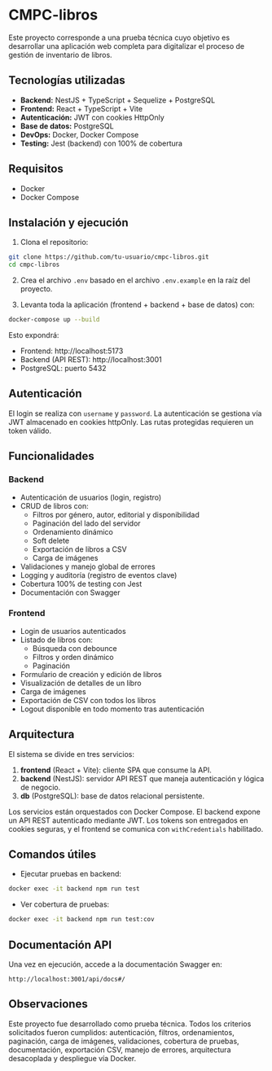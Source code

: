 # CMPC-libros

Este proyecto corresponde a una prueba técnica cuyo objetivo es desarrollar una aplicación web completa para digitalizar el proceso de gestión de inventario de libros.

## Tecnologías utilizadas

- **Backend:** NestJS + TypeScript + Sequelize + PostgreSQL
- **Frontend:** React + TypeScript + Vite
- **Autenticación:** JWT con cookies HttpOnly
- **Base de datos:** PostgreSQL
- **DevOps:** Docker, Docker Compose
- **Testing:** Jest (backend) con 100% de cobertura

## Requisitos

- Docker
- Docker Compose

## Instalación y ejecución

1. Clona el repositorio:

```bash
git clone https://github.com/tu-usuario/cmpc-libros.git
cd cmpc-libros
```

2. Crea el archivo `.env` basado en el archivo `.env.example` en la raíz del proyecto.

3. Levanta toda la aplicación (frontend + backend + base de datos) con:

```bash
docker-compose up --build
```

Esto expondrá:

- Frontend: http://localhost:5173
- Backend (API REST): http://localhost:3001
- PostgreSQL: puerto 5432

## Autenticación

El login se realiza con `username` y `password`. La autenticación se gestiona vía JWT almacenado en cookies httpOnly. Las rutas protegidas requieren un token válido.

## Funcionalidades

### Backend

- Autenticación de usuarios (login, registro)
- CRUD de libros con:
  - Filtros por género, autor, editorial y disponibilidad
  - Paginación del lado del servidor
  - Ordenamiento dinámico
  - Soft delete
  - Exportación de libros a CSV
  - Carga de imágenes
- Validaciones y manejo global de errores
- Logging y auditoría (registro de eventos clave)
- Cobertura 100% de testing con Jest
- Documentación con Swagger

### Frontend

- Login de usuarios autenticados
- Listado de libros con:
  - Búsqueda con debounce
  - Filtros y orden dinámico
  - Paginación
- Formulario de creación y edición de libros
- Visualización de detalles de un libro
- Carga de imágenes
- Exportación de CSV con todos los libros
- Logout disponible en todo momento tras autenticación

## Arquitectura

El sistema se divide en tres servicios:

1. **frontend** (React + Vite): cliente SPA que consume la API.
2. **backend** (NestJS): servidor API REST que maneja autenticación y lógica de negocio.
3. **db** (PostgreSQL): base de datos relacional persistente.

Los servicios están orquestados con Docker Compose. El backend expone un API REST autenticado mediante JWT. Los tokens son entregados en cookies seguras, y el frontend se comunica con `withCredentials` habilitado.

## Comandos útiles

- Ejecutar pruebas en backend:

```bash
docker exec -it backend npm run test
```

- Ver cobertura de pruebas:

```bash
docker exec -it backend npm run test:cov
```

## Documentación API

Una vez en ejecución, accede a la documentación Swagger en:

```
http://localhost:3001/api/docs#/
```

## Observaciones

Este proyecto fue desarrollado como prueba técnica. Todos los criterios solicitados fueron cumplidos: autenticación, filtros, ordenamientos, paginación, carga de imágenes, validaciones, cobertura de pruebas, documentación, exportación CSV, manejo de errores, arquitectura desacoplada y despliegue vía Docker.